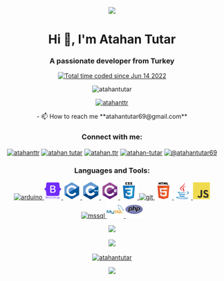 <p align="center">
  <img src="https://capsule-render.vercel.app/api?type=waving&color=gradient&text=Hi!&height=100&section=header"/>
</p>
<h1 align="center">Hi 👋, I'm Atahan Tutar</h1>
<h3 align="center">A passionate developer from Turkey</h3>
<div align="center">
<a  href="https://wakatime.com/@11ef00a7-3370-4084-a4aa-e308f8f49178">
<img style="text-align:center" src="https://wakatime.com/badge/user/11ef00a7-3370-4084-a4aa-e308f8f49178.svg" alt="Total time coded since Jun 14 2022"  />
</a></div>

<p align="center"> <img src="https://komarev.com/ghpvc/?username=atahantutar&label=Profile%20views&color=0e75b6&style=flat" alt="atahantutar" /> </p>

<p align="center"> <a href="https://twitter.com/atahanttr" target="blank"><img src="https://img.shields.io/twitter/follow/atahanttr?logo=twitter&style=for-the-badge" alt="atahanttr" /></a> </p>

<p align="center">- 📫 How to reach me **atahantutar69@gmail.com**</p>




<h3 align="center">Connect with me:</h3>
<p align="center">
<a href="https://twitter.com/atahanttr" target="blank"><img align="center" src="https://raw.githubusercontent.com/rahuldkjain/github-profile-readme-generator/master/src/images/icons/Social/twitter.svg" alt="atahanttr" height="30" width="40" /></a>
<a href="https://www.linkedin.com/in/atahan-tutar-024a711a8/" target="blank"><img align="center" src="https://raw.githubusercontent.com/rahuldkjain/github-profile-readme-generator/master/src/images/icons/Social/linked-in-alt.svg" alt="atahan tutar" height="30" width="40" /></a>
<a href="https://instagram.com/atahan.ttr" target="blank"><img align="center" src="https://raw.githubusercontent.com/rahuldkjain/github-profile-readme-generator/master/src/images/icons/Social/instagram.svg" alt="atahan.ttr" height="30" width="40" /></a>
<a href="https://stackoverflow.com/users/19339249/atahan-tutar" target="blank"><img align="center" src="https://raw.githubusercontent.com/rahuldkjain/github-profile-readme-generator/master/src/images/icons/Social/stack-overflow.svg" alt="atahan-tutar" height="30" width="40" /></a>
<a href="https://medium.com/@atahantutar69" target="blank"><img align="center" src="https://raw.githubusercontent.com/rahuldkjain/github-profile-readme-generator/master/src/images/icons/Social/medium.svg" alt="@atahantutar69" height="30" width="40" /></a>
</p>

<h3 align="center">Languages and Tools:</h3>
<p align="center"> 
<a href="https://www.arduino.cc/" target="_blank" rel="noreferrer"> <img src="https://cdn.worldvectorlogo.com/logos/arduino-1.svg" alt="arduino" width="40" height="40"/> </a> <a href="https://getbootstrap.com" target="_blank" rel="noreferrer"> <img src="https://raw.githubusercontent.com/devicons/devicon/master/icons/bootstrap/bootstrap-plain-wordmark.svg" alt="bootstrap" width="40" height="40"/> </a> <a href="https://www.cprogramming.com/" target="_blank" rel="noreferrer"> <img src="https://raw.githubusercontent.com/devicons/devicon/master/icons/c/c-original.svg" alt="c" width="40" height="40"/> </a> <a href="https://www.w3schools.com/cpp/" target="_blank" rel="noreferrer"> <img src="https://raw.githubusercontent.com/devicons/devicon/master/icons/cplusplus/cplusplus-original.svg" alt="cplusplus" width="40" height="40"/> </a> <a href="https://www.w3schools.com/cs/" target="_blank" rel="noreferrer"> <img src="https://raw.githubusercontent.com/devicons/devicon/master/icons/csharp/csharp-original.svg" alt="csharp" width="40" height="40"/> </a> <a href="https://www.w3schools.com/css/" target="_blank" rel="noreferrer"> <img src="https://raw.githubusercontent.com/devicons/devicon/master/icons/css3/css3-original-wordmark.svg" alt="css3" width="40" height="40"/> </a> <a href="https://git-scm.com/" target="_blank" rel="noreferrer"> <img src="https://www.vectorlogo.zone/logos/git-scm/git-scm-icon.svg" alt="git" width="40" height="40"/> </a> <a href="https://www.w3.org/html/" target="_blank" rel="noreferrer"> <img src="https://raw.githubusercontent.com/devicons/devicon/master/icons/html5/html5-original-wordmark.svg" alt="html5" width="40" height="40"/> </a> <a href="https://www.java.com" target="_blank" rel="noreferrer"> <img src="https://raw.githubusercontent.com/devicons/devicon/master/icons/java/java-original.svg" alt="java" width="40" height="40"/> </a> <a href="https://developer.mozilla.org/en-US/docs/Web/JavaScript" target="_blank" rel="noreferrer"> <img src="https://raw.githubusercontent.com/devicons/devicon/master/icons/javascript/javascript-original.svg" alt="javascript" width="40" height="40"/> </a> <a href="https://www.microsoft.com/en-us/sql-server" target="_blank" rel="noreferrer"> <img src="https://www.svgrepo.com/show/303229/microsoft-sql-server-logo.svg" alt="mssql" width="40" height="40"/> </a> <a href="https://www.mysql.com/" target="_blank" rel="noreferrer"> <img src="https://raw.githubusercontent.com/devicons/devicon/master/icons/mysql/mysql-original-wordmark.svg" alt="mysql" width="40" height="40"/> </a> <a href="https://www.php.net" target="_blank" rel="noreferrer"> <img src="https://raw.githubusercontent.com/devicons/devicon/master/icons/php/php-original.svg" alt="php" width="40" height="40"/> 
</p>


<p href="https://github.com/atahantutar" align="center">
  <img height="180em" src="https://github-readme-stats-eight-theta.vercel.app/api/top-langs/?username=atahantutar&layout=compact&langs_count=8&theme=algolia"/> 
</p>

<p href="https://github.com/atahantutar" align="center">
<img height="180em" src="https://github-readme-stats-eight-theta.vercel.app/api?username=atahantutar&show_icons=true&theme=algolia&include_all_commits=true&count_private=true"/>
</p>

<p align="center"><img  src="https://github-readme-streak-stats.herokuapp.com/?user=atahantutar&theme=algolia" alt="atahantutar" /></p>


<p align="center" width="100%">
  <img src="https://capsule-render.vercel.app/api?type=waving&color=gradient&height=100&section=footer"/>
</p>
